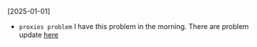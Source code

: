 [2025-01-01]

* `proxies problem` I have this problem in the morning. There are problem update [here](https://community.openai.com/t/error-with-openai-1-56-0-client-init-got-an-unexpected-keyword-argument-proxies/1040332)